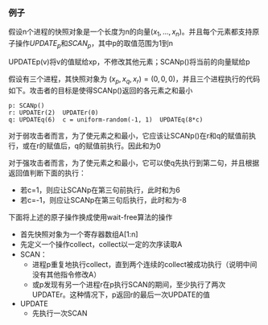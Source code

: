### 例子

假设n个进程的快照对象是一个长度为n的向量$(x_1, \dots, x_n)$。并且每个元素都支持原子操作$UPDATE_p$和$SCAN_p$，其中p的取值范围为1到n

UPDATEp(v)将v的值赋给xp，不修改其他元素；SCANp()将当前的向量赋给p

假设有三个进程，其快照对象为 $(x_p, x_q, x_r) = (0, 0, 0)$，并且三个进程执行的代码如下。攻击者的目标是使得SCANp()返回的各元素之和最小

```
p: SCANp()
r: UPDATEr(2)  UPDATEr(0)
q: UPDATEq(6)  c = uniform-random(-1, 1)  UPDATEq(8*c)
```

对于弱攻击者而言，为了使元素之和最小，它应该让SCANp()在r和q的赋值前执行，或在r的赋值后，q的赋值前执行。因此和为0

对于强攻击者而言，为了使元素之和最小，它可以使q先执行到第二句，并且根据返回值判断下面的执行：

* 若c=1，则应让SCANp在第三句前执行，此时和为6
* 若c=-1，则应让SCANp在第三句后执行，此时和为-8



下面将上述的原子操作换成使用wait-free算法的操作

* 首先快照对象为一个寄存器数组A[1:n]
* 先定义一个操作collect，collect以一定的次序读取A
* SCAN：
  * 进程p重复地执行collect，直到两个连续的collect被成功执行（说明中间没有其他指令修改A）
  * 或p发现有另一个进程r在p执行SCAN的期间，至少执行了两次UPDATEr。这种情况下，p返回r的最后一次UPDATE的值
* UPDATE
  * 先执行一次SCAN

